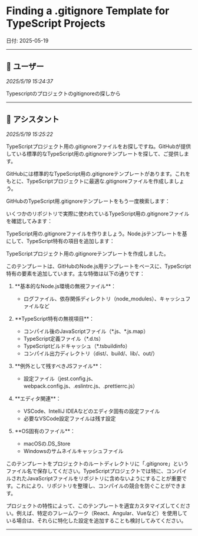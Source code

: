 # Finding a .gitignore Template for TypeScript Projects

日付: 2025-05-19

---

## 👤 ユーザー
*2025/5/19 15:24:37*

Typescriptのプロジェクトのgitignoreの探しから

---

## 🤖 アシスタント
*2025/5/19 15:25:22*

TypeScriptプロジェクト用の.gitignoreファイルをお探しですね。GitHubが提供している標準的なTypeScript用の.gitignoreテンプレートを探して、ご提供します。


GitHubには標準的なTypeScript用の.gitignoreテンプレートがあります。これをもとに、TypeScriptプロジェクトに最適な.gitignoreファイルを作成しましょう。


GitHubのTypeScript用.gitignoreテンプレートをもう一度検索します：


いくつかのリポジトリで実際に使われているTypeScript用の.gitignoreファイルを確認してみます：


TypeScript用の.gitignoreファイルを作りましょう。Node.jsテンプレートを基にして、TypeScript特有の項目を追加します：


TypeScriptプロジェクト用の.gitignoreテンプレートを作成しました。

このテンプレートは、GitHubのNode.js用テンプレートをベースに、TypeScript特有の要素を追加しています。主な特徴は以下の通りです：

1. \*\*基本的なNode.js環境の無視ファイル\*\*：
   - ログファイル、依存関係ディレクトリ（node\_modules）、キャッシュファイルなど

2. \*\*TypeScript特有の無視項目\*\*：
   - コンパイル後のJavaScriptファイル（\*.js、\*.js.map）
   - TypeScript定義ファイル（\*.d.ts）
   - TypeScriptビルドキャッシュ（\*.tsbuildinfo）
   - コンパイル出力ディレクトリ（dist/、build/、lib/、out/）

3. \*\*例外として残すべきJSファイル\*\*：
   - 設定ファイル（jest.config.js、webpack.config.js、.eslintrc.js、.prettierrc.js）

4. \*\*エディタ関連\*\*：
   - VSCode、IntelliJ IDEAなどのエディタ固有の設定ファイル
   - 必要なVSCode設定ファイルは残す設定

5. \*\*OS固有のファイル\*\*：
   - macOSの.DS\_Store
   - Windowsのサムネイルキャッシュファイル

このテンプレートをプロジェクトのルートディレクトリに「.gitignore」というファイル名で保存してください。TypeScriptプロジェクトでは特に、コンパイルされたJavaScriptファイルをリポジトリに含めないようにすることが重要です。これにより、リポジトリを整理し、コンパイルの競合を防ぐことができます。

プロジェクトの特性によって、このテンプレートを適宜カスタマイズしてください。例えば、特定のフレームワーク（React、Angular、Vueなど）を使用している場合は、それらに特化した設定を追加することも検討してみてください。

---
